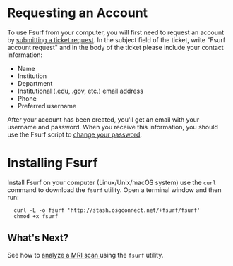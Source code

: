 [title]: - "Setting up Fsurf on Your Computer"

# Requesting an Account

To use Fsurf from your computer, you will first need to request an account by
[submitting a ticket
request](https://support.opensciencegrid.org/support/tickets/new). In the
subject field of the ticket,
write "Fsurf account request" and in the body of the ticket please include your
contact information:

* Name
* Institution
* Department
* Institutional (.edu, .gov, etc.) email address
* Phone
* Preferred username

After your account has been created, you'll get an email with your username and
password.  When you receive this information, you should use the Fsurf
script to [change your
password](https://support.opensciencegrid.org/support/solutions/articles/12000009754-saving-or-changing-user-account-information).

# Installing Fsurf 

Install Fsurf on your computer (Linux/Unix/macOS system) use the `curl`
command to download the `fsurf` utility. Open a terminal window and then run:

      curl -L -o fsurf 'http://stash.osgconnect.net/+fsurf/fsurf'
      chmod +x fsurf 

## What's Next? 

See how to 
[analyze a MRI scan ]( https://support.opensciencegrid.org/solution/articles/12000008490-anlysis-of-a-brain-mri-scan)
using the `fsurf` utility.
